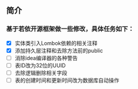 ## 简介

### 基于若依开源框架做一些修改，具体任务如下：
- [X] 实体类引入Lombok依赖的相关注释
- [X] 添加持久层注释和去除方法前的public
- [ ] 消除idea编译器的各种警告
- [ ] 表ID改为32位的UUID
- [ ] 去除逻辑删除相关字段
- [ ] 表的创建时间和更新时间改为数据库自动操作
